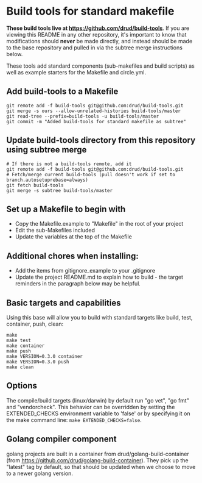 # Build tools for standard makefile

**These build tools live at https://github.com/drud/build-tools**. If you are viewing this README in any other repository, it's important to know that modifications should **never** be made directly, and instead should be made to the base repository and pulled in via the subtree merge instructions below.

These tools add standard components (sub-makefiles and build scripts) as well as example starters for the Makefile and circle.yml.

## Add build-tools to a Makefile

```
git remote add -f build-tools git@github.com:drud/build-tools.git
git merge -s ours --allow-unrelated-histories build-tools/master
git read-tree --prefix=build-tools -u build-tools/master
git commit -m "Added build-tools for standard makefile as subtree"
```

## Update build-tools directory from this repository using subtree merge

```
# If there is not a build-tools remote, add it
git remote add -f build-tools git@github.com:drud/build-tools.git
# Fetch/merge current build-tools (pull doesn't work if set to branch.autosetuprebase=always)
git fetch build-tools
git merge -s subtree build-tools/master
```

## Set up a Makefile to begin with

* Copy the Makefile.example to "Makefile" in the root of your project
* Edit the sub-Makefiles included
* Update the variables at the top of the Makefile

## Additional chores when installing:

* Add the items from gitignore_example to your .gitignore
* Update the project README.md to explain how to build - the target reminders in the paragraph below may be helpful.

## Basic targets and capabilities

Using this base will allow you to build with standard targets like build, test, container, push, clean:

```
make 
make test
make container
make push
make VERSION=0.3.0 container
make VERSION=0.3.0 push
make clean
```

## Options

The compile/build targets (linux/darwin) by default run "go vet", "go fmt" and "vendorcheck". This behavior can be overridden by setting the EXTENDED_CHECKS environment variable to 'false' or by specifying it on the make command line: `make EXTENDED_CHECKS=false`.

## Golang compiler component

golang projects are built in a container from drud/golang-build-container (from https://github.com/drud/golang-build-container). They pick up the "latest" tag by default, so that should be updated when we choose to move to a newer golang version.